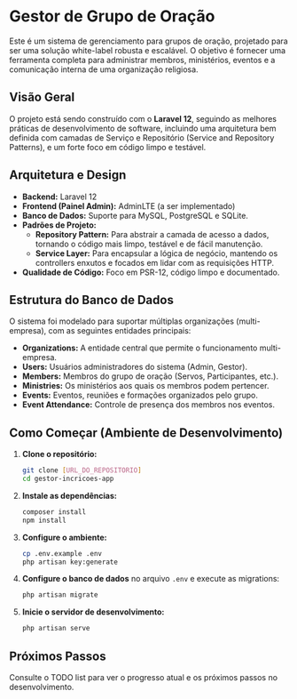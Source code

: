# Gestor de Grupo de Oração

Este é um sistema de gerenciamento para grupos de oração, projetado para ser uma solução white-label robusta e escalável. O objetivo é fornecer uma ferramenta completa para administrar membros, ministérios, eventos e a comunicação interna de uma organização religiosa.

## Visão Geral

O projeto está sendo construído com o **Laravel 12**, seguindo as melhores práticas de desenvolvimento de software, incluindo uma arquitetura bem definida com camadas de Serviço e Repositório (Service and Repository Patterns), e um forte foco em código limpo e testável.

## Arquitetura e Design

- **Backend:** Laravel 12
- **Frontend (Painel Admin):** AdminLTE (a ser implementado)
- **Banco de Dados:** Suporte para MySQL, PostgreSQL e SQLite.
- **Padrões de Projeto:**
  - **Repository Pattern:** Para abstrair a camada de acesso a dados, tornando o código mais limpo, testável e de fácil manutenção.
  - **Service Layer:** Para encapsular a lógica de negócio, mantendo os controllers enxutos e focados em lidar com as requisições HTTP.
- **Qualidade de Código:** Foco em PSR-12, código limpo e documentado.

## Estrutura do Banco de Dados

O sistema foi modelado para suportar múltiplas organizações (multi-empresa), com as seguintes entidades principais:

- **Organizations:** A entidade central que permite o funcionamento multi-empresa.
- **Users:** Usuários administradores do sistema (Admin, Gestor).
- **Members:** Membros do grupo de oração (Servos, Participantes, etc.).
- **Ministries:** Os ministérios aos quais os membros podem pertencer.
- **Events:** Eventos, reuniões e formações organizados pelo grupo.
- **Event Attendance:** Controle de presença dos membros nos eventos.

## Como Começar (Ambiente de Desenvolvimento)

1.  **Clone o repositório:**
    ```bash
    git clone [URL_DO_REPOSITORIO]
    cd gestor-incricoes-app
    ```

2.  **Instale as dependências:**
    ```bash
    composer install
    npm install
    ```

3.  **Configure o ambiente:**
    ```bash
    cp .env.example .env
    php artisan key:generate
    ```

4.  **Configure o banco de dados** no arquivo `.env` e execute as migrations:
    ```bash
    php artisan migrate
    ```

5.  **Inicie o servidor de desenvolvimento:**
    ```bash
    php artisan serve
    ```

## Próximos Passos

Consulte o TODO list para ver o progresso atual e os próximos passos no desenvolvimento.
